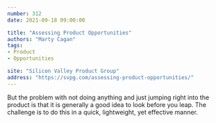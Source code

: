 ```yaml
---
number: 312
date: 2021-09-18 09:00:00

title: "Assessing Product Opportunities"
authors: "Marty Cagan"
tags:
- Product
- Opportunities

site: "Silicon Valley Product Group"
address: "https://svpg.com/assessing-product-opportunities/"
---
```


But the problem with not doing anything and just jumping right into the product is that it is generally a good idea to look before you leap. The challenge is to do this in a quick, lightweight, yet effective manner.